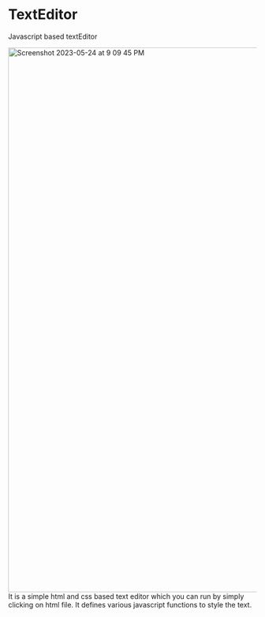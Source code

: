 # TextEditor
Javascript based textEditor

<img width="1103" alt="Screenshot 2023-05-24 at 9 09 45 PM" src="https://github.com/himani501/TextEditor/assets/55596492/f4f8a49c-11c5-4387-8aff-0f40ee572f2f">
It is a simple html and css based text editor which you can run by simply clicking on html file. It defines various javascript functions to style the text.
